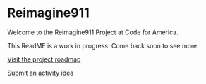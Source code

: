 # Reimagine911

Welcome to the Reimagine911 Project at Code for America. 

This ReadME is a work in progress. Come back soon to see more.

[Visit the project roadmap](https://github.com/codeforamerica/Reimagine911/projects/2)

[Submit an activity idea](https://github.com/codeforamerica/Reimagine911/issues/new/choose)


